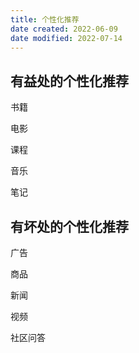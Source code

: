 ```yaml
---
title: 个性化推荐
date created: 2022-06-09
date modified: 2022-07-14
---
```


## 有益处的个性化推荐

书籍

电影

课程

音乐

笔记

## 有坏处的个性化推荐

广告

商品

新闻

视频

社区问答
